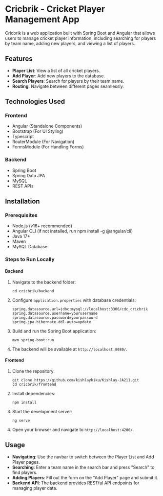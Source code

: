 # Cricbrik - Cricket Player Management App

Cricbrik is a web application built with Spring Boot and Angular that allows users to manage cricket player information, including searching for players by team name, adding new players, and viewing a list of players.

## Features

- **Player List**: View a list of all cricket players.
- **Add Player**: Add new players to the database.
- **Search Players**: Search for players by their team name.
- **Routing**: Navigate between different pages seamlessly.


## Technologies Used

### Frontend
- Angular (Standalone Components)
- Bootstrap (For UI Styling)
- Typescript
- RouterModule (For Navigation)
- FormsModule (For Handling Forms)

### Backend
- Spring Boot
- Spring Data JPA
- MySQL
- REST APIs


## Installation

### Prerequisites
- Node.js (v16+ recommended)
- Angular CLI (if not installed, run npm install -g @angular/cli)
- Java 17+
- Maven
- MySQL Database

### Steps to Run Locally
#### Backend
1. Navigate to the backend folder:
   ```console
   cd cricbrik/backend
   ```
2. Configure ```application.properties``` with database credentials:
   ```console
   spring.datasource.url=jdbc:mysql://localhost:3306/cdc_cricbrik
   spring.datasource.username=yourusername
   spring.datasource.password=yourpassword
   spring.jpa.hibernate.ddl-auto=update
   ```
3. Build and run the Spring Boot application:
   ```console
   mvn spring-boot:run
   ```
4. The backend will be available at ```http://localhost:8080/```.

#### Frontend
1. Clone the repository:
   ```console
   git clone https://github.com/kishlaykiku/Kishlay-JA211.git
   cd cricbrik/frontend
   ```
2. Install dependencies:
   ```console
   npm install
   ```
3. Start the development server:
   ```console
   ng serve
   ```
4. Open your browser and navigate to ```http://localhost:4200/```.

## Usage

- **Navigating**: Use the navbar to switch between the Player List and Add Player pages.
- **Searching**: Enter a team name in the search bar and press "Search" to find players.
- **Adding Players**: Fill out the form on the "Add Player" page and submit it.
- **Backend API**: The backend provides RESTful API endpoints for managing player data.
